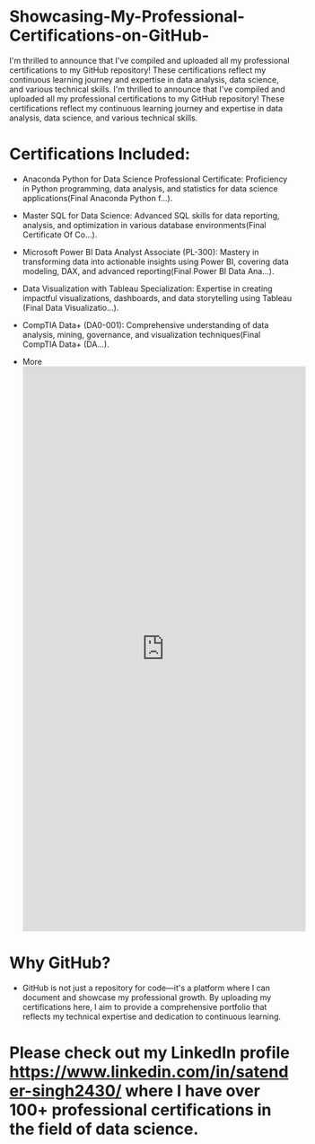 # Showcasing-My-Professional-Certifications-on-GitHub-
I'm thrilled to announce that I've compiled and uploaded all my professional certifications to my GitHub repository! These certifications reflect my continuous learning journey and expertise in data analysis, data science, and various technical skills.
I'm thrilled to announce that I've compiled and uploaded all my professional certifications to my GitHub repository! These certifications reflect my continuous learning journey and expertise in data analysis, data science, and various technical skills.

# Certifications Included:
- Anaconda Python for Data Science Professional Certificate: Proficiency in Python programming, data analysis, and statistics for data science applications​(Final Anaconda Python f…).
- Master SQL for Data Science: Advanced SQL skills for data reporting, analysis, and optimization in various database environments​(Final Certificate Of Co…).
- Microsoft Power BI Data Analyst Associate (PL-300): Mastery in transforming data into actionable insights using Power BI, covering data modeling, DAX, and advanced reporting​(Final Power BI Data Ana…).
- Data Visualization with Tableau Specialization: Expertise in creating impactful visualizations, dashboards, and data storytelling using Tableau​(Final Data Visualizatio…).
- CompTIA Data+ (DA0-001): Comprehensive understanding of data analysis, mining, governance, and visualization techniques​(Final CompTIA Data+ (DA…).

- More <iframe src="https://www.linkedin.com/embed/feed/update/urn:li:share:7235508692769480704" height="1006" width="504" frameborder="0" allowfullscreen="" title="Embedded post"></iframe>

# Why GitHub?
- GitHub is not just a repository for code—it's a platform where I can document and showcase my professional growth. By uploading my certifications here, I aim to provide a comprehensive portfolio that reflects my technical expertise and dedication to continuous learning.

# Please check out my LinkedIn profile https://www.linkedin.com/in/satender-singh2430/ where I have over 100+ professional certifications in the field of data science.


